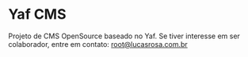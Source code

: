 # Yaf CMS

Projeto de CMS OpenSource baseado no Yaf. Se tiver interesse em ser colaborador, entre em contato: root@lucasrosa.com.br
